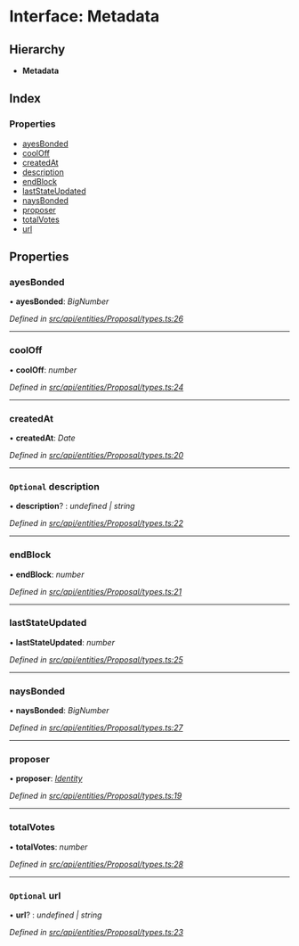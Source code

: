 # Interface: Metadata

## Hierarchy

* **Metadata**

## Index

### Properties

* [ayesBonded](metadata.md#ayesbonded)
* [coolOff](metadata.md#cooloff)
* [createdAt](metadata.md#createdat)
* [description](metadata.md#optional-description)
* [endBlock](metadata.md#endblock)
* [lastStateUpdated](metadata.md#laststateupdated)
* [naysBonded](metadata.md#naysbonded)
* [proposer](metadata.md#proposer)
* [totalVotes](metadata.md#totalvotes)
* [url](metadata.md#optional-url)

## Properties

###  ayesBonded

• **ayesBonded**: *BigNumber*

*Defined in [src/api/entities/Proposal/types.ts:26](https://github.com/PolymathNetwork/polymesh-sdk/blob/deb40bf/src/api/entities/Proposal/types.ts#L26)*

___

###  coolOff

• **coolOff**: *number*

*Defined in [src/api/entities/Proposal/types.ts:24](https://github.com/PolymathNetwork/polymesh-sdk/blob/deb40bf/src/api/entities/Proposal/types.ts#L24)*

___

###  createdAt

• **createdAt**: *Date*

*Defined in [src/api/entities/Proposal/types.ts:20](https://github.com/PolymathNetwork/polymesh-sdk/blob/deb40bf/src/api/entities/Proposal/types.ts#L20)*

___

### `Optional` description

• **description**? : *undefined | string*

*Defined in [src/api/entities/Proposal/types.ts:22](https://github.com/PolymathNetwork/polymesh-sdk/blob/deb40bf/src/api/entities/Proposal/types.ts#L22)*

___

###  endBlock

• **endBlock**: *number*

*Defined in [src/api/entities/Proposal/types.ts:21](https://github.com/PolymathNetwork/polymesh-sdk/blob/deb40bf/src/api/entities/Proposal/types.ts#L21)*

___

###  lastStateUpdated

• **lastStateUpdated**: *number*

*Defined in [src/api/entities/Proposal/types.ts:25](https://github.com/PolymathNetwork/polymesh-sdk/blob/deb40bf/src/api/entities/Proposal/types.ts#L25)*

___

###  naysBonded

• **naysBonded**: *BigNumber*

*Defined in [src/api/entities/Proposal/types.ts:27](https://github.com/PolymathNetwork/polymesh-sdk/blob/deb40bf/src/api/entities/Proposal/types.ts#L27)*

___

###  proposer

• **proposer**: *[Identity](../classes/identity.md)*

*Defined in [src/api/entities/Proposal/types.ts:19](https://github.com/PolymathNetwork/polymesh-sdk/blob/deb40bf/src/api/entities/Proposal/types.ts#L19)*

___

###  totalVotes

• **totalVotes**: *number*

*Defined in [src/api/entities/Proposal/types.ts:28](https://github.com/PolymathNetwork/polymesh-sdk/blob/deb40bf/src/api/entities/Proposal/types.ts#L28)*

___

### `Optional` url

• **url**? : *undefined | string*

*Defined in [src/api/entities/Proposal/types.ts:23](https://github.com/PolymathNetwork/polymesh-sdk/blob/deb40bf/src/api/entities/Proposal/types.ts#L23)*
